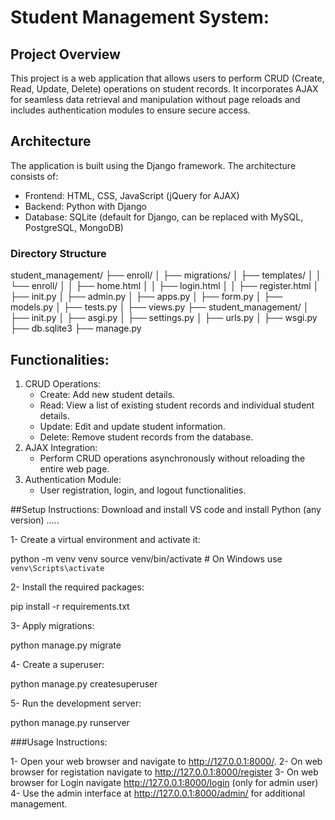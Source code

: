 # Student Management System:

## Project Overview
This project is a web application that allows users to perform CRUD (Create, Read, Update, Delete)
operations on student records. It incorporates AJAX for seamless data retrieval and manipulation without
page reloads and includes authentication modules to ensure secure access.

## Architecture
The application is built using the Django framework. The architecture consists of:
- Frontend: HTML, CSS, JavaScript (jQuery for AJAX)
- Backend: Python with Django
- Database: SQLite (default for Django, can be replaced with MySQL, PostgreSQL, MongoDB)

### Directory Structure

student_management/
├── enroll/
│   ├── migrations/
│   ├── templates/
│   │   └── enroll/
│   │       ├── home.html
│   │       ├── login.html
│   │       ├── register.html
│   ├── init.py
│   ├── admin.py
│   ├── apps.py
│   ├── form.py
│   ├── models.py
│   ├── tests.py
│   ├── views.py
├── student_management/
│   ├── init.py
│   ├── asgi.py
│   ├── settings.py
│   ├── urls.py
│   ├── wsgi.py
├── db.sqlite3
├── manage.py


## Functionalities:

1. CRUD Operations: 
   - Create: Add new student details.
   - Read: View a list of existing student records and individual student details.
   - Update: Edit and update student information.
   - Delete: Remove student records from the database.
2. AJAX Integration: 
   - Perform CRUD operations asynchronously without reloading the entire web page.
3. Authentication Module: 
   - User registration, login, and logout functionalities.

##Setup Instructions:
Download and install VS code and install Python (any version) .....

1- Create a virtual environment and activate it:

 python -m venv venv
 source venv/bin/activate  # On Windows use `venv\Scripts\activate`

2- Install the required packages:

 pip install -r requirements.txt

3- Apply migrations:

 python manage.py migrate

4- Create a superuser:

 python manage.py createsuperuser

5- Run the development server:

 python manage.py runserver


###Usage Instructions:

1- Open your web browser and navigate to http://127.0.0.1:8000/.
2- On web browser for registation navigate to http://127.0.0.1:8000/register
3- On web browser for Login navigate http://127.0.0.1:8000/login (only for admin user)
4- Use the admin interface at http://127.0.0.1:8000/admin/ for additional management.





